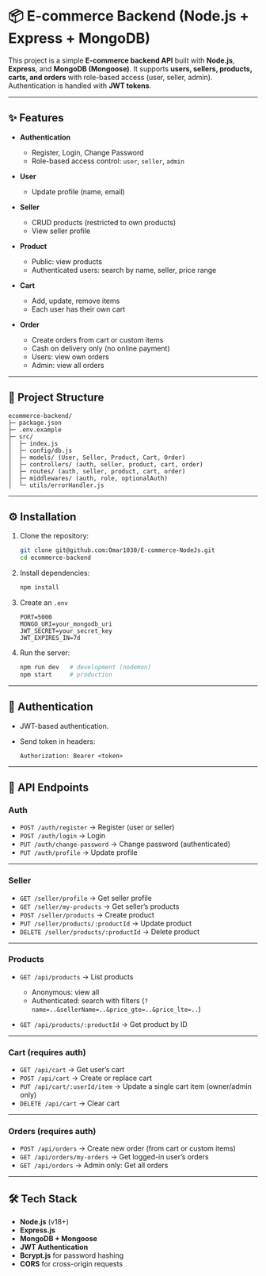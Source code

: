 # 📦 E-commerce Backend (Node.js + Express + MongoDB)

This project is a simple **E-commerce backend API** built with **Node.js**, **Express**, and **MongoDB (Mongoose)**.
It supports **users, sellers, products, carts, and orders** with role-based access (user, seller, admin).
Authentication is handled with **JWT tokens**.

---

## ✨ Features

- **Authentication**

  - Register, Login, Change Password
  - Role-based access control: `user`, `seller`, `admin`

- **User**

  - Update profile (name, email)

- **Seller**

  - CRUD products (restricted to own products)
  - View seller profile

- **Product**

  - Public: view products
  - Authenticated users: search by name, seller, price range

- **Cart**
  - Add, update, remove items
  - Each user has their own cart
- **Order**
  - Create orders from cart or custom items
  - Cash on delivery only (no online payment)
  - Users: view own orders
  - Admin: view all orders

---

## 📂 Project Structure

```
ecommerce-backend/
├─ package.json
├─ .env.example
├─ src/
│  ├─ index.js
│  ├─ config/db.js
│  ├─ models/ (User, Seller, Product, Cart, Order)
│  ├─ controllers/ (auth, seller, product, cart, order)
│  ├─ routes/ (auth, seller, product, cart, order)
│  ├─ middlewares/ (auth, role, optionalAuth)
│  └─ utils/errorHandler.js
```

---

## ⚙️ Installation

1. Clone the repository:

   ```bash
   git clone git@github.com:Omar1030/E-commerce-NodeJs.git
   cd ecommerce-backend
   ```

2. Install dependencies:

   ```bash
   npm install
   ```

3. Create an `.env`

   ```
   PORT=5000
   MONGO_URI=your_mongodb_uri
   JWT_SECRET=your_secret_key
   JWT_EXPIRES_IN=7d
   ```

4. Run the server:

   ```bash
   npm run dev   # development (nodemon)
   npm start     # production
   ```

---

## 🔑 Authentication

- JWT-based authentication.
- Send token in headers:

  ```
  Authorization: Bearer <token>
  ```

---

## 📘 API Endpoints

### **Auth**

- `POST /auth/register` → Register (user or seller)
- `POST /auth/login` → Login
- `PUT /auth/change-password` → Change password (authenticated)
- `PUT /auth/profile` → Update profile

---

### **Seller**

- `GET /seller/profile` → Get seller profile
- `GET /seller/my-products` → Get seller’s products
- `POST /seller/products` → Create product
- `PUT /seller/products/:productId` → Update product
- `DELETE /seller/products/:productId` → Delete product

---

### **Products**

- `GET /api/products` → List products

  - Anonymous: view all
  - Authenticated: search with filters (`?name=..&sellerName=..&price_gte=..&price_lte=..`)

- `GET /api/products/:productId` → Get product by ID

---

### **Cart** (requires auth)

- `GET /api/cart` → Get user’s cart
- `POST /api/cart` → Create or replace cart
- `PUT /api/cart/:userId/item` → Update a single cart item (owner/admin only)
- `DELETE /api/cart` → Clear cart

---

### **Orders** (requires auth)

- `POST /api/orders` → Create new order (from cart or custom items)
- `GET /api/orders/my-orders` → Get logged-in user’s orders
- `GET /api/orders` → Admin only: Get all orders

---

## 🛠️ Tech Stack

- **Node.js** (v18+)
- **Express.js**
- **MongoDB + Mongoose**
- **JWT Authentication**
- **Bcrypt.js** for password hashing
- **CORS** for cross-origin requests
